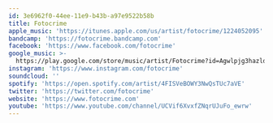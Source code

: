 ```yaml
---
id: 3e6962f0-44ee-11e9-b43b-a97e9522b58b
title: Fotocrime
apple_music: 'https://itunes.apple.com/us/artist/fotocrime/1224052095'
bandcamp: 'https://fotocrime.bandcamp.com'
facebook: 'https://www.facebook.com/fotocrime'
google_music: >-
  https://play.google.com/store/music/artist/Fotocrime?id=Agwlpjg3hazldfanucvewvjh5ym
instagram: 'https://www.instagram.com/fotocrime'
soundcloud: ''
spotify: 'https://open.spotify.com/artist/4FISVeBOWY3NwQsTUc7aVE'
twitter: 'https://twitter.com/fotocrime'
website: 'https://www.fotocrime.com'
youtube: 'https://www.youtube.com/channel/UCVif6XvxfZNqrUJuFo_ewrw'
---
```

